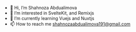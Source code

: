 - 👋 Hi, I’m Shahnoza Abdualimova
- 👀 I’m interested in SvelteKit, and Remixjs
- 🌱 I’m currently learning Vuejs and Nuxtjs
- 📫 How to reach me shahnozaabdualimova191@gmail.com


<!---
ShahnozaAbdualimova/ShahnozaAbdualimova is a ✨ special ✨ repository because its `README.md` (this file) appears on your GitHub profile.
You can click the Preview link to take a look at your changes.
--->
